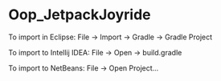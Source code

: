 # Oop_JetpackJoyride
To import in Eclipse: File -> Import -> Gradle -> Gradle Project

To import to Intellij IDEA: File -> Open -> build.gradle

To import to NetBeans: File -> Open Project...
